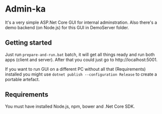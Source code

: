 # Admin-ka

It's a very simple ASP.Net Core GUI for internal adminstration.
Also there's a demo backend (on Node.js) for this GUI in DemoServer folder.

## Getting started

Just run `prepare-and-run.bat` batch, it will get all things ready and run both apps (client and server).
After that you could just go to http://localhost:5001.

If you want to run GUI on a different PC without all that (Requirements) installed you might use `dotnet publish --configuration Release` to create a portable artefact.

## Requirements

You must have installed Node.js, npm, bower and .Net Core SDK.
